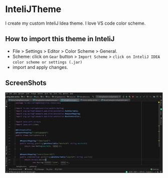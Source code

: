 # InteliJTheme
I create my custom InteliJ Idea theme. I love VS code color scheme.


## How to import this theme in InteliJ
* File > Settings >  Editor > Color Scheme > General.
* Scheme: click on `Gear` button > `Import Scheme` > `click on InteliJ IDEA color scheme or settings (.jar)`
* import and apply changes.


## ScreenShots
![alt text](/screenshots.png)
